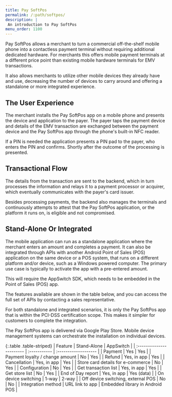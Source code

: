 ```yaml
---
title: Pay SoftPos
permalink: /:path/softpos/
description: |
 An introduction to Pay SoftPos
menu_order: 1100
---
```


Pay SoftPos allows a merchant to turn a commercial off-the-shelf mobile phone
into a contactless payment terminal without requiring additional dedicated
hardware. For merchants this offers mobile payment terminals at a different
price point than existing mobile hardware terminals for EMV transactions.

It also allows merchants to utilize other mobile devices they already have and
use, decreasing the number of devices to carry around and offering a standalone
or more integrated experience.

## The User Experience

The merchant installs the Pay SoftPos app on a mobile phone and presents the
device and application to the payer. The payer taps the payment device and
details of the EMV transaction are exchanged between the payment device and the
Pay SoftPos app through the phone's built-in NFC reader.

If a PIN is needed the application presents a PIN pad to the payer, who enters
the PIN and confirms. Shortly after the outcome of the processing is presented.

## Transactional Flow

The details from the transaction are sent to the backend, which in turn
processes the information and relays it to a payment processor or acquirer,
which eventually communicates with the payer's card issuer.

Besides processing payments, the backend also manages the terminals and
continuously attempts to attest that the Pay SoftPos application, or the
platform it runs on, is eligible and not compromised.

## Stand-Alone Or Integrated

The mobile application can run as a standalone application where the merchant
enters an amount and completes a payment. It can also be integrated through APIs
with another Android Point of Sales (POS) application on the same device or a
POS system, that runs on a different platform and/or device, such as a Windows
powered computer. The primary use case is typically to activate the app with a
pre-entered amount.

This will require the AppSwitch SDK, which needs to be embedded in the Point of
Sales (POS) app.

The features available are shown in the table below, and you can access the full
set of APIs by contacting a sales representative.

For both standalone and integrated scenarios, it is only the Pay SoftPos app
that is within the PCI-DSS certification scope. This makes it simpler for
customers to complete the integration.

The Pay SoftPos app is delivered via Google Play Store. Mobile device management
systems can orchestrate the installation on individual devices.

{:.table .table-striped}
| Feature                  | Stand-Alone  | AppSwitch            |
| :----------------------- | :----------- | :------------------- |
| Payment                  | Yes          | Yes                  |
| Payment loyalty / change amount  | No   | Yes                  |
| Refund                   | Yes, in app  | Yes                  |
| Cancellation             | Yes, in app  | Yes                  |
| Store card details for e-commerce | No  | Yes                  |
| Configuration            | No           | Yes                  |
| Get transaction list     | Yes, in app  | Yes                  |
| Get store list           | No           | Yes                  |
| End of Day report        | Yes, in app  | Yes (data)           |
| On device switching      | 1-way        | 2-way                |
| Off device switching, external POS | No          | No          |
| Integration method     | URL link to app | Embedded library in Android POS |
